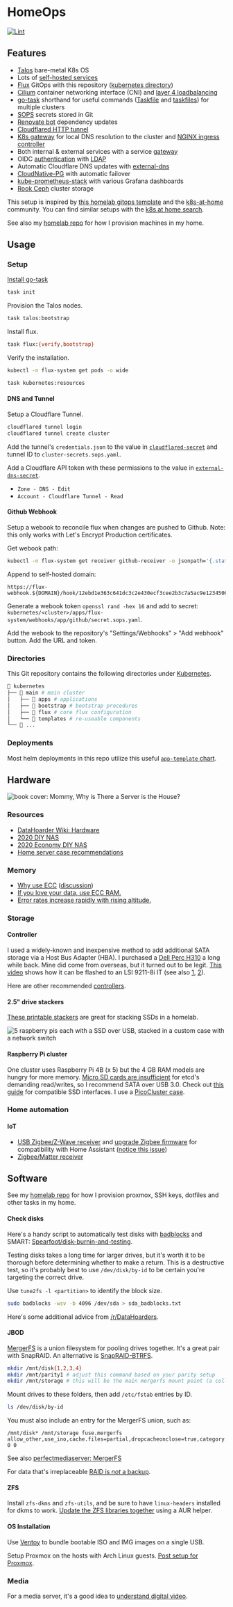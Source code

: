 # HomeOps

[![Lint](https://github.com/brettinternet/homeops/actions/workflows/lint.yaml/badge.svg)](https://github.com/brettinternet/homeops/actions/workflows/lint.yaml)

## Features

- [Talos](https://www.talos.dev) bare-metal K8s OS
- Lots of [self-hosted services](./kubernetes/main/apps)
- [Flux](https://toolkit.fluxcd.io/) GitOps with this repository ([kubernetes directory](./kubernetes))
- [Cilium](https://cilium.io/) container networking interface (CNI) and [layer 4 loadbalancing](https://cilium.io/use-cases/load-balancer/)
- [go-task](https://taskfile.dev) shorthand for useful commands ([Taskfile](./Taskfile.yaml) and [taskfiles](./.taskfiles)) for multiple clusters
- [SOPS](https://github.com/mozilla/sops) secrets stored in Git
- [Renovate bot](https://github.com/renovatebot/renovate) dependency updates
- [Cloudflared HTTP tunnel](https://github.com/cloudflare/cloudflared)
- [K8s gateway](https://github.com/ori-edge/k8s_gateway) for local DNS resolution to the cluster and [NGINX ingress controller](https://kubernetes.github.io/ingress-nginx/)
- Both internal & external services with a service [gateway](https://github.com/ori-edge/k8s_gateway/)
- OIDC [authentication](https://www.authelia.com/configuration/identity-providers/open-id-connect/) with [LDAP](https://github.com/glauth/glauth)
- Automatic Cloudflare DNS updates with [external-dns](./kubernetes/main/apps/network/external-dns/app/helmrelease.yaml)
- [CloudNative-PG](https://cloudnative-pg.io/) with automatic failover
- [kube-prometheus-stack](https://github.com/prometheus-community/helm-charts/tree/main/charts/kube-prometheus-stack) with various Grafana dashboards
- [Rook Ceph](https://rook.io/) cluster storage

This setup is inspired by [this homelab gitops template](https://github.com/onedr0p/flux-cluster-template) and the [k8s-at-home](https://github.com/k8s-at-home) community. You can find similar setups with the [k8s at home search](https://nanne.dev/k8s-at-home-search/).

See also my [homelab repo](https://github.com/brettinternet/homelab) for how I provision machines in my home.

## Usage

### Setup

[Install go-task](https://taskfile.dev/installation/)

```sh
task init
```

Provision the Talos nodes.

```sh
task talos:bootstrap
```

Install flux.

```sh
task flux:{verify,bootstrap}
```

Verify the installation.

```sh
kubectl -n flux-system get pods -o wide
```

```sh
task kubernetes:resources
```

#### DNS and Tunnel

Setup a Cloudflare Tunnel.

```sh
cloudflared tunnel login
cloudflared tunnel create cluster
```

Add the tunnel's `credentials.json` to the value in [`cloudflared-secret`](kubernetes/apps/network/cloudflared/app/secret.sops.yaml) and tunnel ID to `cluster-secrets.sops.yaml`.

Add a Cloudflare API token with these permissions to the value in [`external-dns-secret`](kubernetes/apps/network/external-dns/app/secret.sops.yaml).

- `Zone - DNS - Edit`
- `Account - Cloudflare Tunnel - Read`

#### Github Webhook

Setup a webook to reconcile flux when changes are pushed to Github. Note: this only works with Let's Encrypt Production certificates.

Get webook path:

```sh
kubectl -n flux-system get receiver github-receiver -o jsonpath='{.status.webhookPath}'
```

Append to self-hosted domain:

```text
https://flux-webhook.${DOMAIN}/hook/12ebd1e363c641dc3c2e430ecf3cee2b3c7a5ac9e1234506f6f5f3ce1230e123
```

Generate a webook token `openssl rand -hex 16` and add to secret: `kubernetes/<cluster>/apps/flux-system/webhooks/app/github/secret.sops.yaml`.

Add the webook to the repository's "Settings/Webhooks" > "Add webhook" button. Add the URL and token.

### Directories

This Git repository contains the following directories under [Kubernetes](./kubernetes/).

```sh
📁 kubernetes
├── 📁 main # main cluster
│   ├── 📁 apps # applications
│   ├── 📁 bootstrap # bootstrap procedures
│   ├── 📁 flux # core flux configuration
│   └── 📁 templates # re-useable components
└── 📁 ...
```

### Deployments

Most helm deployments in this repo utilize this useful [`app-template` chart](https://github.com/bjw-s/helm-charts).

## Hardware

![book cover: Mommy, Why is There a Server is the House?](./docs/stay_at_home_server.jpg)

### Resources

- [DataHoarder Wiki: Hardware](https://www.reddit.com/r/DataHoarder/wiki/hardware)
- [2020 DIY NAS](https://blog.briancmoses.com/2020/11/diy-nas-2020-edition.html)
- [2020 Economy DIY NAS](https://blog.briancmoses.com/2020/12/diy-nas-econonas-2020.html)
- [Home server case recommendations](https://perfectmediaserver.com/hardware/cases/)

### Memory

- [Why use ECC](https://danluu.com/why-ecc/) ([discussion](https://news.ycombinator.com/item?id=14206635))
- [If you love your data, use ECC RAM.](https://arstechnica.com/civis/viewtopic.php?f=2&t=1235679&p=26303271#p26303271)
- [Error rates increase rapidly with rising altitude.](https://en.wikipedia.org/wiki/ECC_memory#Description)

### Storage

#### Controller

I used a widely-known and inexpensive method to add additional SATA storage via a Host Bus Adapter (HBA). I purchased a [Dell Perc H310](https://www.ebay.com/sch/i.html?_nkw=Dell+Perc+H310+SATA) a long while back. Mine did come from overseas, but it turned out to be legit. [This video](https://www.youtube.com/watch?v=EOcpp-GdhKo) shows how it can be flashed to an LSI 9211-8i IT (see also [1](https://www.servethehome.com/ibm-serveraid-m1015-part-4/), [2](https://www.truenas.com/community/threads/confused-about-that-lsi-card-join-the-crowd.11901/)).

Here are other recommended [controllers](https://www.reddit.com/r/DataHoarder/wiki/hardware#wiki_controllers).

#### 2.5" drive stackers

[These printable stackers](https://www.thingiverse.com/thing:582781) are great for stacking SSDs in a homelab.

![5 raspberry pis each with a SSD over USB, stacked in a custom case with a network switch](./docs/pi-cluster.png)

#### Raspberry Pi cluster

One cluster uses Raspberry Pi 4B (x 5) but the 4 GB RAM models are hungry for more memory. [Micro SD cards are insufficient](https://gist.github.com/brettinternet/94d6d8a1e01f4a90b6dfdc70d6b4a5e5) for etcd's demanding read/writes, so I recommend SATA over USB 3.0. Check out [this guide](https://jamesachambers.com/new-raspberry-pi-4-bootloader-usb-network-boot-guide/) for compatible SSD interfaces. I use a [PicoCluster case](https://www.picocluster.com/collections/pico-5).

### Home automation

#### IoT

- [USB Zigbee/Z-Wave receiver](https://www.amazon.com/dp/B01GJ826F8) and [upgrade Zigbee firmware](https://github.com/walthowd/husbzb-firmware) for compatibility with Home Assistant ([notice this issue](https://github.com/walthowd/husbzb-firmware/issues/33))
- [Zigbee/Matter receiver](https://www.home-assistant.io/skyconnect/)

## Software

See my [homelab repo](https://github.com/brettinternet/homelab) for how I provision proxmox, SSH keys, dotfiles and other tasks in my home.

#### Check disks

Here's a handy script to automatically test disks with [badblocks](https://wiki.archlinux.org/index.php/Badblocks) and SMART: [Spearfoot/disk-burnin-and-testing](https://github.com/Spearfoot/disk-burnin-and-testing).

Testing disks takes a long time for larger drives, but it's worth it to be thorough before determining whether to make a return. This is a destructive test, so it's probably best to use `/dev/disk/by-id` to be certain you're targeting the correct drive.

Use `tune2fs -l <partition>` to identify the block size.

```sh
sudo badblocks -wsv -b 4096 /dev/sda > sda_badblocks.txt
```

Here's some additional advice from [/r/DataHoarders](https://www.reddit.com/r/DataHoarder/comments/7seion/new_drive_first_steps_you_take_before_using/).

#### JBOD

[MergerFS](https://github.com/trapexit/mergerfs) is a union filesystem for pooling drives together. It's a great pair with SnapRAID. An alternative is [SnapRAID-BTRFS](https://wiki.selfhosted.show/tools/snapraid-btrfs/).

```sh
mkdir /mnt/disk{1,2,3,4}
mkdir /mnt/parity1 # adjust this command based on your parity setup
mkdir /mnt/storage # this will be the main mergerfs mount point (a collection of your drives)
```

Mount drives to these folders, then add `/etc/fstab` entries by ID.

```sh
ls /dev/disk/by-id
```

You must also include an entry for the MergerFS union, such as:

```
/mnt/disk* /mnt/storage fuse.mergerfs allow_other,use_ino,cache.files=partial,dropcacheonclose=true,category.create=mfs,fsname=mergerfs,minfreespace=10G 0 0
```

See also [perfectmediaserver: MergerFS](https://perfectmediaserver.com/installation/manual-install/#mergerfs)

For data that's irreplaceable [RAID is _not_ a backup](https://www.raidisnotabackup.com/).

#### ZFS

Install `zfs-dkms` and `zfs-utils`, and be sure to have `linux-headers` installed for dkms to work. [Update the ZFS libraries together](https://gist.github.com/brettinternet/311c0ff31164d3cab4a38ea71cb4b01f) using a AUR helper.

#### OS Installation

Use [Ventoy](https://www.ventoy.net) to bundle bootable ISO and IMG images on a single USB.

Setup Proxmox on the hosts with Arch Linux guests. [Post setup for Proxmox](https://tteck.github.io/Proxmox/).

### Media

For a media server, it's a good idea to [understand digital video](https://github.com/leandromoreira/digital_video_introduction).
